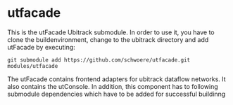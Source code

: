 utfacade
========
This is the utFacade Ubitrack submodule. In order to use it, you have to clone the buildenvironment, change to the ubitrack directory and add utFacade by executing:

    git submodule add https://github.com/schwoere/utfacade.git modules/utfacade
The utFacade contains frontend adapters for ubitrack dataflow networks. It also contains the utConsole. In addition, this component has to following submodule dependencies which have to be added for successful buildinng

